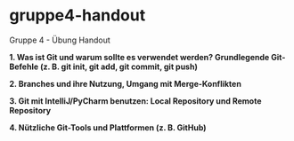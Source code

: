 # gruppe4-handout
Gruppe 4 - Übung Handout

**1. Was ist Git und warum sollte es verwendet werden? Grundlegende Git-Befehle (z. B. git init, git add, git commit, git push)**

**2. Branches und ihre Nutzung, Umgang mit Merge-Konflikten**

**3. Git mit IntelliJ/PyCharm benutzen: Local Repository und Remote Repository**

**4. Nützliche Git-Tools und Plattformen (z. B. GitHub)**
